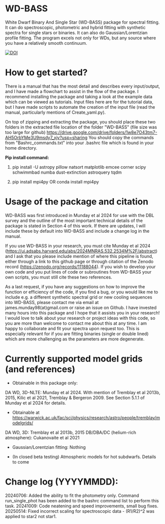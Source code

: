 # WD-BASS
White Dwarf Binary And Single Star (WD-BASS) package for spectral fitting. It can do spectroscopic, photometric and hybrid fitting with synthetic spectra for single stars or binaries. It can also do Gaussian/Lorentzian profile fitting. The program excels not only for WDs, but any source where you have a relatively smooth continuum.

[![DOI](https://zenodo.org/badge/786251349.svg)](https://zenodo.org/doi/10.5281/zenodo.11188043)

# How to get started?
There is a manual that has the most detail and describes every input/output, and I have made a flowchart to assist in the flow of the package. I recommend installing the package and taking a look at the example data which can be viewed as tutorials. Input files here are for the tutorial data, but I have made scripts to automate the creation of the input file (read the manual, particularly mentions of Create_yaml.py).

On top of zipping and extracting the package, you should place these two folders in the extracted file location of the folder "WD-BASS" (file size was too large for github)
https://drive.google.com/drive/folders/1w8e7O43tm7-AH5OrbYMe3U9msdy7_xjv?usp=sharing
You should copy the commands from "Bashrc_commands.txt" into your .bashrc file which is found in your home directory.


**Pip install command:**

1) pip install -U astropy pillow natsort matplotlib emcee corner scipy schwimmbad numba dust-extinction astroquery tqdm

2) pip install mpi4py    OR   conda install mpi4py

# Usage of the package and citation
WD-BASS was first introduced in Munday et al 2024 for use with the DBL survey and the outline of the most important technical details of the package is stated in Section 4 of this work. If there are updates, I will include these by default into WD-BASS and include a change log in the manual. 

If you use WD-BASS in your research, you must cite Munday et al 2024 (https://ui.adsabs.harvard.edu/abs/2024MNRAS.532.2534M%2F/abstract) and I ask that you please include mention of where this pipeline is found, either through a link to this github page or through citation of the Zenodo record (https://zenodo.org/records/11188044). If you wish to develop your own code and you put lines of code or subroutines from WD-BASS your own scripts, you must still cite these two references.

As a last request, if you have any suggestions on how to improve the function or efficiency of the code, if you find a bug, or you would like me to include e.g. a different synthetic spectral grid or new cooling sequences into WD-BASS, please contact me via email at james.munday98(at)gmail.com or raise an issue on Github. I have invested many hours into this package and I hope that it assists you in your research! I would love to talk about your research or project ideas with this code, so you are more than welcome to contact me about this at any time. I am happy to collaborate and fit your spectra upon request too. This is especially relevant for if you are fitting binaries (single or double lined) which are more challenging as the parameters are more degenerate.


# Currently supported model grids (and references)
- Obtainable in this package only:

DA WD, 3D-NLTE: Munday et al 2024. With mention of Tremblay et al 2013b, 2015, Kilic et al 2021, Tremblay & Bergeron 2009. See Section 5.1.1 of Munday et al 2024 for details.

- Obtainable at https://warwick.ac.uk/fac/sci/physics/research/astro/people/tremblay/modelgrids/

DA WD, 3D: Tremblay et al 2013b, 2015
DB/DBA/DC (helium-rich atmosphere): Cukanovaite et al 2021

- Gaussian/Lorentzian fitting: Nothing

- (In closed beta testing) Atmospheric models for hot subdwarfs. Details to come


# Change log (YYYYMMDD):
20240706:  Added the ability to fit the photometry only. Command run_single_phot has been added to the bashrc command list to perform this task.
20241009:  Code neatening and speed improvements, small bug fixes.
20250514:  Fixed incorrect scaling for spectroscopic data - (R1/R2)^2 was applied to star2 not star1. 
